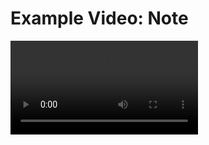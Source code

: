# Example Video: Note

<video autoplay loop><source src="art/note-full.mp4" type="video/mp4"></video>

